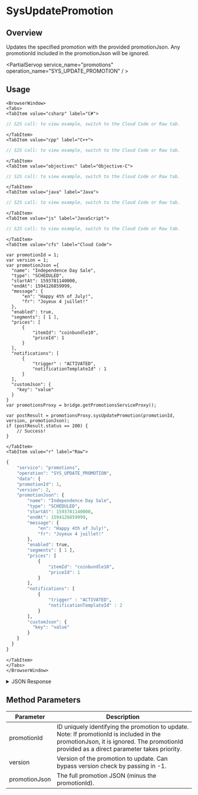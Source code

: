# SysUpdatePromotion
## Overview
Updates the specified promotion with the provided promotionJson. Any promotionId included in the promotionJson will be ignored.

<PartialServop service_name="promotions" operation_name="SYS_UPDATE_PROMOTION" / >

## Usage

```mdx-code-block
<BrowserWindow>
<Tabs>
<TabItem value="csharp" label="C#">
```

```csharp
// S2S call: to view example, switch to the Cloud Code or Raw tab.
```

```mdx-code-block
</TabItem>
<TabItem value="cpp" label="C++">
```

```cpp
// S2S call: to view example, switch to the Cloud Code or Raw tab.
```

```mdx-code-block
</TabItem>
<TabItem value="objectivec" label="Objective-C">
```

```objectivec
// S2S call: to view example, switch to the Cloud Code or Raw tab.
```

```mdx-code-block
</TabItem>
<TabItem value="java" label="Java">
```

```java
// S2S call: to view example, switch to the Cloud Code or Raw tab.
```

```mdx-code-block
</TabItem>
<TabItem value="js" label="JavaScript">
```

```javascript
// S2S call: to view example, switch to the Cloud Code or Raw tab.
```

```mdx-code-block
</TabItem>
<TabItem value="cfs" label="Cloud Code">
```

```cfscript
var promotionId = 1;
var version = 1;
var promotionJson ={
  "name": "Independence Day Sale",
  "type": "SCHEDULED",
  "startAt": 1593781140000,
  "endAt": 1594126859999,
  "message": {
      "en": "Happy 4th of July!",
      "fr": "Joyeux 4 juillet!"
  },
  "enabled": true,
  "segments": [ 1 ],
  "prices": [
      {
          "itemId": "coinbundle10",
          "priceId": 1
      }
  ],
  "notifications": [
      {
          "trigger" : "ACTIVATED",
          "notificationTemplateId" : 1
      }
  ],
  "customJson": {
    "key": "value"
  }
}
var promotionsProxy = bridge.getPromotionsServiceProxy();

var postResult = promotionsProxy.sysUpdatePromotion(promotionId, version, promotionJson);
if (postResult.status == 200) {
    // Success!
}
```

```mdx-code-block
</TabItem>
<TabItem value="r" label="Raw">
```

```r
{
	"service": "promotions",
	"operation": "SYS_UPDATE_PROMOTION",
	"data": {
    "promotionId": 1,
    "version": 2,
    "promotionJson": {
        "name": "Independence Day Sale",
        "type": "SCHEDULED",
        "startAt": 1593781140000,
        "endAt": 1594126859999,
        "message": {
            "en": "Happy 4th of July!",
            "fr": "Joyeux 4 juillet!"
        },
        "enabled": true,
        "segments": [ 1 ],
        "prices": [
            {
                "itemId": "coinbundle10",
                "priceId": 1
            }
        ],
        "notifications": [
            {
                "trigger" : "ACTIVATED",
                "notificationTemplateId" : 2
            }
        ],
        "customJson": {
          "key": "value"
        }
    }
  }
}
```

```mdx-code-block
</TabItem>
</Tabs>
</BrowserWindow>
```

<details>
<summary>JSON Response</summary>

```json
{
  "data": {
    "promotion": {
      "promotionId": 1,
      "type": "SCHEDULED",
      "name": "Independence Day Sale",
      "message": {
        "en": "Happy 4th of July!",
        "fr": "Joyeux 4 juillet!"
      },
      "enabled": true,
      "segments": [
        1
      ],
      "prices": [
        {
          "itemId": "coinbundle10",
          "priceId": 1
        }
      ],
      "notifications": [
        {
          "trigger": "ACTIVATED",
          "notificationTemplateId": 1
        }
      ],
      "customJson": {
        "key": "value"
      },
      "startAt": 1593781140000,
      "endAt": 1594126859999,
      "createdAt": 1592543345470,
      "updatedAt": 1592589083592,
      "version": 2
    }
  },
  "status": 200
}
```
</details>

## Method Parameters
Parameter | Description
--------- | -----------
promotionId | ID uniquely identifying the promotion to update. Note: If promotionId is included in the promotionJson, it is ignored. The promotionId provided as a direct parameter takes priority.
version | Version of the promotion to update. Can bypass version check by passing in -1.
promotionJson | The full promotion JSON (minus the promotionId).


